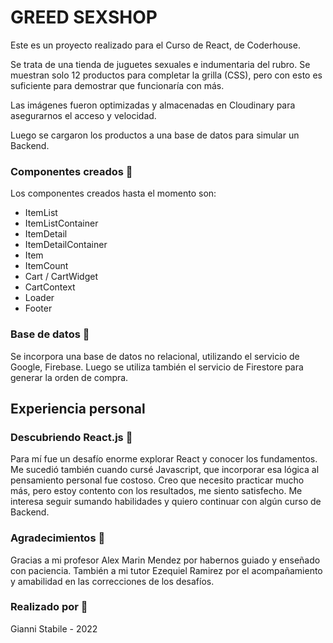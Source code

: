 # GREED SEXSHOP

Este es un proyecto realizado para el Curso de React, de Coderhouse.

Se trata de una tienda de juguetes sexuales e indumentaria del rubro. Se muestran solo 12 productos para completar la grilla (CSS), pero con esto es suficiente para demostrar que funcionaría con más.

Las imágenes fueron optimizadas y almacenadas en Cloudinary para asegurarnos el acceso y velocidad.

Luego se cargaron los productos a una base de datos para simular un Backend.

### Componentes creados 🔧

Los componentes creados hasta el momento son:

- ItemList
- ItemListContainer
- ItemDetail
- ItemDetailContainer
- Item
- ItemCount
- Cart / CartWidget
- CartContext
- Loader
- Footer

### Base de datos 💾

Se incorpora una base de datos no relacional, utilizando el servicio de Google, Firebase. 
Luego se utiliza también el servicio de Firestore para generar la orden de compra.


## Experiencia personal 

### Descubriendo React.js 💪
Para mí fue un desafío enorme explorar React y conocer los fundamentos. Me sucedió también cuando cursé Javascript, que incorporar esa lógica al pensamiento personal fue costoso. Creo que necesito practicar mucho más, pero estoy contento con los resultados, me siento satisfecho.
Me interesa seguir sumando habilidades y quiero continuar con algún curso de Backend.

### Agradecimientos 🙏
Gracias a mi profesor Alex Marin Mendez por habernos guiado y enseñado con paciencia.
También a mi tutor Ezequiel Ramirez por el acompañamiento y amabilidad en las correcciones de los desafíos.

### Realizado por 📄

Gianni Stabile - 2022
